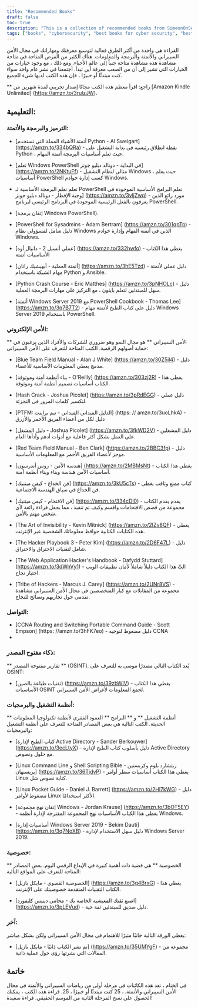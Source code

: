 ```yaml
---
title: "Recommended Books"
draft: false
toc: true
description: "This is a collection of recommended books from SimeonOnSecurity. The books cover various topics including coding and scripting automation, cybersecurity, networking, open-source intelligence, operating systems and software, privacy, and other related subjects. With a two-month trial of Amazon Kindle Unlimited, you can read most of these books for free. This collection offers a range of books for both beginners and experts, with titles such as Python Crash Course and The Art of Deception. Whether you're looking to improve your coding skills or build a better understanding of cybersecurity, this collection has something for everyone."
tags: ["books", "cybersecurity", "best books for cyber security", "best books for automation", "automation books", "cybersecurity book recommendations", "cybersecurity for dummies", "Coding and Scripting", "Automation", "Windows PowerShell", "Sysadmins", "Ansible", "Network Automation", "Python", "Windows Server 2019", "Blue Team", "Building Secure and Reliable Systems", "Hash Crack", "PTFM", "Purple Team Field Manual", "Operator Handbook", "Red Team Field Manual", "Security Engineering", "The Art of Deception", "The Art of Intrusion", "The Art of Invisibility", "The Hacker Playbook", "The Web Application Hacker's Handbook", "Tribe of Hackers", "Networking", "Open-Source Intelligence", "Operating Systems", "Software", "Privacy", "Extreme Privacy", "Make Your Own Living Trust", "Other", "This Book Was Self-Published"]
---
```


 القراءة هي واحدة من أكثر الطرق فعالية لتوسيع معرفتك ومهاراتك في مجال الأمن السيبراني والأتمتة والبرمجة والمعلومات. هناك الكثير من الفرص المتاحة في متاحة مشاهدة هذه مشاهدة متاحة جنباً إلى عالم الأحياء. ومع ذلك ، مع وجود خيارات من الخيارات التي تشير إلى أن من الصعب معرفة أين تبدأ. أجتمعنا في نشر عام واحد سواء كنت مبتدئًا أو خبيرًا ، فإن هذه الكتب لديها شيء للجميع.  ** راجع: اقرأ معظم هذه الكتب مجانًا إصدار تجريبي لمدة شهرين من [Amazon Kindle Unlimited] (https://amzn.to/3rulzJW).  ## التعليمية: ### الترميز والبرمجة والأتمتة:  - [أتمتة الأشياء المملة التي تستخدم Python - Al Sweigart] (https://amzn.to/334bQRa) - نقطة انطلاق رئيسية في بداية التشغيل على Python ، حيث تعلم أساسيات البرمجة أتمتة المهام.  - [تعلم Windows PowerShell في البداية - دونالد دبليو جونز] (https://amzn.to/2NKtuFf) - مثالي لنظام التشغيل Windows ، حيث يعلم أساسيات PowerShell كسب إدارة خوادم Windows.  - تعلم تعلم البرمجة الأساسية لـ PowerShell تعلم البرامج الأساسية الموجودة في وجبة الإفطار - دونالد دبليو جونز] (https://amzn.to/3vljZwq) - مورد رائع الذين يعرفون بالفعل الرئيسية الموجودة في البرنامج الرئيسي لبرنامج PowerShell.  - [إتقان برمجة Windows PowerShell).  - [PowerShell for Sysadmins - Adam Bertram] (https://amzn.to/301qpTp) - دليل شامل لمسؤولي نظام Windows الذين في أتمتة المهام وإدارة خوادم Windows.  - [عملي أنسبل 2 - دانيال أوه] (https://amzn.to/332hwfo) - يغطي هذا الكتاب الأساسيات أتمتة  - [أتمتة العملية - أبهيشيك راتان] (https://amzn.to/3hE5Tzd) - دليل عملي لأتمتة مهام الشبكة باستخدام Python و Ansible.  - [Python Crash Course - Eric Matthes] (https://amzn.to/3pNHOLc) - دليل سهل للمبتدئين لتعلم بايثون ، مع التركيز على مهارات البرمجة العملية.  - [أتمتة Windows Server 2019 مع PowerShell Cookbook - Thomas Lee] (https://amzn.to/3q7B7T2) - دليل على كتاب الطبخ لأتمتة مهام Windows Server 2019 باستخدام PowerShell.  ### الأمن الإلكتروني:  ** الأمن السيبراني ** هو مجال النمو وهو ضروري للشركات والأفراد الذين يرغبون في حماية أصولهم الرقمية. الكتب المتاحة للتعرف على الأمن السيبراني:  - [Blue Team Field Manual - Alan J White] (https://amzn.to/30Z5il4) - دليل مدمج يغطي المعلومات الأساسية للأعضاء.  - [بناء أنظمة آمنة وموثوقة - O'Reilly] (https://amzn.to/303zj2R) - يغطي هذا الكتاب أساسيات تصميم أنظمة آمنة وموثوقة.  - [Hash Crack - Joshua Picolet] (https://amzn.to/3pRdEGG) - دليل عملي لتكسير كلمات المرور في التجزئة.  - [PTFM: الدليل الميداني الميداني - تيم براينت] (https: // amzn.to/3uoLhkA) - دليل لكل من أعضاء الفريق الأحمر والأزرق  - [دليل المشغل - Joshua Picolet] (https://amzn.to/3fkWD2V) - دليل المشغلين على العمل بشكل أكثر فاعلية مع أدوات أدهم وأدأها العام.  - [Red Team Field Manual - Ben Clark] (https://amzn.to/2BBC3fp) - دليل موجز لأعضاء الفريق الأحمر مع المعلومات الأساسية.  - [هندسة الأمن - روس أندرسون] (https://amzn.to/2MBMsNt) - يغطي هذا الكتاب أساسيات الأمن هندسة وبناء وبناء أنظمة آمنة.  - [فن الخداع - كيفن ميتنيك] (https://amzn.to/3kU5cTs) - كتاب ممتع وثاقب يغطي فن الخداع في سياق الهندسة الاجتماعية.  - [فن الاقتحام - كيفن ميتنيك] (https://amzn.to/334cDl0) - يقدم يقدم الكتاب مجموعة من قصص الاقتحامات واقسم وكيف تم تنفيذ ، مما يجعل قراءة رائعة لأي شخص مهتم بالأمن.  - [The Art of Invisibility - Kevin Mitnick] (https://amzn.to/2IZv8QF) - يغطي هذه الكتابات الكتابية حوافظ معلوماتك الشخصية عبر الإنترنت.  - [The Hacker Playbook 3 - Peter Kim] (https://amzn.to/2D6F47L) - دليل شامل لتقنيات الاختراق والاختراق.  - [The Web Application Hacker's Handbook - Dafydd Stuttard] (https://amzn.to/3dWnVy1) - الثّ هذا الكتاب دليلاً شاملاً لأمان تطبيقات الويب اختبار نجاح.  - [Tribe of Hackers - Marcus J. Carey] (https://amzn.to/2UNr8VS) - مجموعة من المقابلات مع كبار المتخصصين في مجال الأمن السيبراني مشاهدة تقدمى حول تجاربهم ونصائح للنجاح.  ### التواصل:  - [CCNA Routing and Switching Portable Command Guide - Scott Empson] (https: //amzn.to/3hFK7eo) - دليل مضغوط لتوجيه CCNA - ### ذكاء مفتوح المصدر:  ** تقارير مفتوحة المصدر ** (OSINT). يُعد الكتاب التالي مصدرًا موصى به للتعرف على OSINT:  - [تقنيات طباعة بالصين) (https://amzn.to/39zbWlV) - يغطي هذا الكتاب الأساسيات OSINT لجمع المعلومات لأغراض الأمن السيبراني.  ### أنظمة التشغيل والبرمجيات:  ** أنظمة التشغيل ** و ** البرامج ** العمود الفقري لأنظمة تكنولوجيا المعلومات الحديثة. الكتب التالية هي بعض المصادر المتاحة للتعرف على أنظمة التشغيل والبرمجيات:  - [كتاب الطبخ لإدارة Active Directory - Sander Berkouwer] (https://amzn.to/3ecLtyX) - دليل بأسلوب كتاب الطبخ لإدارة Active Directory مع حلول ونصوص.  - [Linux Command Line و Shell Scripting Bible - ريتشارد بلوم وكريستين بريسنهان] (https://amzn.to/36TjdvP) - يغطي هذا الكتاب أساسيات سطر أوامر Linux كتابة نصوص شل.  - [Linux Pocket Guide - Daniel J. Barrett] (https://amzn.to/2Hl7kWG) - دليل مضغوط لأوامر Linux الأكثر استخدامًا.  - [إتقان نهج مجموعة Windows - Jordan Krause] (https://amzn.to/3bOT5EY) - يغطي هذا الكتاب الأساسيات نهج المجموعة المقترحة لإدارة أنظمة Windows.  - [أساسيات إدارة Windows Server 2019 - Bekim Dauti] (https://amzn.to/3q7NoXB) - دليل سهل الاستخدام لإدارة Windows Server 2019. ### خصوصية:  ** الخصوصية ** هي قضية ذات أهمية كبيرة في الإبداع الرقمي اليوم. بعض المصادر المتاحة للتعرف على المواقع التالية:  - [الخصوصية القصوى - مايكل بازيل] (https://amzn.to/3g4BrxG) - يغطي هذا الكتاب التقنيات المتقدمة خصوصيتك على الإنترنت.  - [اصنع ثقتك المعيشية الخاصة بك - محامي دينيس كليفورد] (https://amzn.to/3pLEVud) - دليل صديق للمبتدئين ثقة حية.  ### آخر:  يغطي الورقة التالية جانبًا مثيرًا للاهتمام في مجال الأمن السيبراني ولكن بشكل مباشر:  - [تم نشر الكتاب ذاتيًا - مايكل بازيل] (https://amzn.to/35UMYgF) - مجموعة من المقالات التي نشرتها رؤى حول عملية ذاتية.  ## خاتمة  في الختام ، تعد هذه الكائنات في مرحلة أولى من رياضات السيبراني والأتمتة في مجال الأمن السيبراني والأتمتة. ، 25 كنت مبتدئًا أو خبيرًا ، 25. قراءة هذه الكتب ، يمكنك الحصول على نسخ المرحلة الثانية من الموسم الحقيقي. قراءة سعيدة!